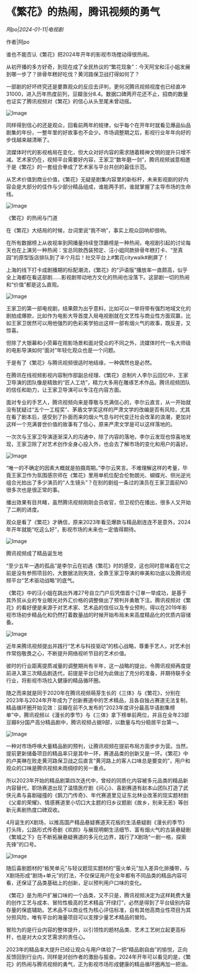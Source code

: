 # 《繁花》的热闹，腾讯视频的勇气

*阿po|2024-01-11|电视剧*

作者|阿po

谁也不能否认《繁花》把2024年开年的影视市场搅动得很热闹。

从初开播的多方好奇，到现在成了全民热议的“繁花现象”：今天阿宝和汪小姐发展到哪一步了？排骨年糕好吃伐？黄河路保卫战打得如何了？

一部剧的好坏终究还是要靠观众的反应去评判，更何况腾讯视频视度也已经直冲31000，进入历年热度前列，豆瓣涨分8.4。数据口碑两开花还不止，招商的数量也证实了腾讯视频对《繁花》的信心从头至尾未曾动摇。

![Image](https://p3-sign.toutiaoimg.com/tos-cn-i-axegupay5k/6266b4e433384f328341cefbbb012100~noop.image?_iz=58558&from=article.pc_detail&lk3s=953192f4&x-expires=1705847712&x-signature=JVOARCeVKxs5gsndLAOC1y3DJy4%3D)

同样得到信心的还是观众，回看前两年的规律，似乎每个在开年时就看见爆品仙品剧集的年份，一整年里的好故事也不会少。市场调整期之后，影视行业年年向好的步伐越来越清晰了。

流媒体时代的影视格局在变化，但大众对好内容的需求随着精神文明的提升只增不减。艺术家仍在，视频平台需要好内容，王家卫“数年磨一剑”，腾讯视频诚意相邀于是《繁花》的一套组合拳成了艺术家与平台共创的最佳示范。

从艺术价值到商业价值，《繁花》无疑是剧集内容里的新标杆，未来影视剧的好内容会是大部分的佳作与少部分精品组成，谁能两手抓，谁就掌握了主导市场的生命线。

![Image](https://p3-sign.toutiaoimg.com/tos-cn-i-twdt4qpehh/8a739ab32ba74e02849b40a983ff87a1~noop.image?_iz=58558&from=article.pc_detail&lk3s=953192f4&x-expires=1705847712&x-signature=D5oLUQ1e0AN3cgRgD0hhyPO%2FJfs%3D)

《繁花》的热闹与门道

在《繁花》大结局的时候，台词里说“我不响”，事实上观众回响却很响。

在所有数据榜上从收视率到网播量持续登顶霸榜是一种热闹，电视剧引起的讨论每天也在上演另一种热闹：宝总同款西装预定、汪小姐同款排骨年糕打卡、“至真园”的原型饭店排队到了半个月后！社交平台上#繁花citywalk#刷屏了！

上海的线下打卡成剧播期的标配潮流，《繁花》的“沪语版”播放率一直颇高，似乎全上海都在看这部剧……影视剧带动地方文化的热闹也没落下。这部剧一切的热闹和“价值”都是这么直观。

![Image](https://p3-sign.toutiaoimg.com/tos-cn-i-twdt4qpehh/ff266ebf1eca4803a93921963447bf1d~noop.image?_iz=58558&from=article.pc_detail&lk3s=953192f4&x-expires=1705847712&x-signature=w0i1xQccNWTkhZv8TN7WoX3OKe4%3D)

王家卫的第一部电视剧，结果颇为出乎意料，比如可以一举将带有强烈地域文化的剧拍成爆款，比如作为电影大导首度入局电视剧就在文艺性与商业性方面双赢，比如王家卫居然可以用他强烈的色彩美学拍出这样一部有烟火气的故事，既反差，又惊喜。

但除了大银幕和小荧幕在观影场景和面对受众的不同之外，流媒体时代一名大师级的电影导演如何“面对”年轻化观众也是一个问题。

于是有了《繁花》与腾讯视频很适时地结缘，一种偶然也是必然。

在腾讯在线视频影视内容制作部副总经理、《繁花》总制片人李尔云回忆中，王家卫导演的团队像是精致的“匠人工坊”，精力大多用在雕琢艺术作品。腾讯视频团队的信任和助力，让王家卫导演可以专注在内容方面。

面对专业的手艺人，腾讯视频向来是尊敬与充满信心的，李尔云直言，从一开始就没有犹疑过“五个一工程奖”、茅盾文学奖这样的严肃文学的改编是否有风险，尤其在看了剧本后，感受到了扑面而来的烟火气息与时代变迁社会改革的浪潮，更加对这样一个充满普世价值的故事有了信心，原来严肃文学是可以这样落地的。

一次次与王家卫导演逐渐深入的沟通中，除了内容的落地，李尔云发现也惊喜地发现，王家卫除了对艺术创作全身心投入外，也会去了解市场的变化和用户的喜好。

![Image](https://p3-sign.toutiaoimg.com/tos-cn-i-twdt4qpehh/2e8d59c09e634d7abbc0c2b114da3106~noop.image?_iz=58558&from=article.pc_detail&lk3s=953192f4&x-expires=1705847712&x-signature=QeQbszxIHYDHZx8TwwRhvH4GbBU%3D)

“唯一的不确定的因素大概就是拍摄周期。”李尔云笑言。不难理解这样的考量，毕竟王家卫作为氛围感宗师在《繁花》里用单机位配合伦勃朗光、蝴蝶光、侧光逆光组合光拍出了多少演员的“人生镜头”？在别的剧组一条过的演员在王家卫面前NG很多次也是很正常的事。

播出效果有目共睹，虽然腾讯视频刚刚会员收官，但卫视仍在播出，很多人又开始了二刷的进度。

观众是看了《繁花》才确信，原来2023年看见爆款与精品剧连连不是意外，2024年开年就能“吃这么好”，影视市场的未来也一定值得期待。

![Image](https://p3-sign.toutiaoimg.com/tos-cn-i-twdt4qpehh/0d9bbaabb6444d13b9212651cccf41e7~noop.image?_iz=58558&from=article.pc_detail&lk3s=953192f4&x-expires=1705847712&x-signature=zcfDm2s2p%2BVFCpN%2FRHuDv%2B8Wc%2F0%3D)

腾讯视频成了精品诞生地

“至少五年一遇的孤品”是李尔云在初遇《繁花》时的感受，这也同时意味着在它之前是没有参照项目的，大数据法则失效，全靠王家卫导演的审美和功底以及腾讯视频平台“艺术驱动战略”的底气。

《繁花》中的汪小姐在跳出外滩27号自立门户后凭借首个订单一举成功，是基于其外贸从业的专业眼光对外汇价格的调整做出了预判并勇敢下注。腾讯视频对《繁花》的看好便是来源于对艺术家、艺术品的信任以及专业预判，得以在2019年影视市场初步精品化和仍然打着数量战的时候开始布局未来高度精品化的优质内容储备。

![Image](https://p3-sign.toutiaoimg.com/tos-cn-i-twdt4qpehh/2a688ad85cf749d78ec65393916a01e9~noop.image?_iz=58558&from=article.pc_detail&lk3s=953192f4&x-expires=1705847712&x-signature=tZtvGuEvJLvI8K6UlI815B%2B0hYM%3D)

近年来腾讯视频提出并践行“艺术与科技驱动”的核心战略，尊重手艺人，对艺术创作常抱敬畏之心，不断提升网络视听节目的艺术价值。

彼时的行业距离提质减量的调整期尚有半年，这一战略的提出，令腾讯视频再度提前进入第三次精品剧迭代，前提是平台已经为此做出了充分的准备，并期待联手全行业，将影视市场拉入健康的精品循环圈。

随之而来就是同于2020年在腾讯视频萌芽生长的《三体》与《繁花》，分别在2023年与2024年开年成为了创新赛道中的艺术精品，且各自独占赛道无法复制，精品循环圈开始见效：豆瓣在前不久发布的“2023年度评分最高华语剧集榜单”中，腾讯视频以《漫长的季节》与《三体》拿下榜单前两位，并且在全年23部豆瓣8分国产高分精品剧中，腾讯视频占据9部，以数量与均分稳居平台第一。

![Image](https://p3-sign.toutiaoimg.com/tos-cn-i-twdt4qpehh/05def8376d8c44cfb45f4c2739c04cef~noop.image?_iz=58558&from=article.pc_detail&lk3s=953192f4&x-expires=1705847712&x-signature=d6chIihdcMF1h83B%2Fd%2BdI%2F9U0dk%3D)

一种对市场呼唤大量精品剧的预判，让腾讯视频在提前布局方面步步为营。当然，提前更新储备项目的精品率只是其中一环，赛道品类的创新又是一环。《繁花》中的卢美琳在败走黄河路保卫战之后直言“黄河路上的客人口味总是要变的”，用户和观众的口味是腾讯视频未雨绸缪的另一重点。

所以2023年开始的精品剧第四次迭代中，曾经的同质化内容被多元品类的精品新内容替代，职场赛道出现了温情医疗剧《问心》、喜剧赛道有赵本山团队打造了武侠元素与喜剧碰撞的《鹊刀门传奇》、年代赛道里见证东北林业改革的现实题材剧《父辈的荣耀》、情感赛道里小切口大主题的归乡议题剧《故乡，别来无恙》等创新元素剧热度口碑双收。

4月诞生的X剧场，以推高国产精品悬疑赛道天花板的生活悬疑剧《漫长的季节》打头阵，公路形式传奇剧《欢颜》与展现明朝生活细节、富有烟火气的古装悬疑剧《繁城之下》在不断拓展悬疑赛道的多元化边界，践行了X剧场“一剧一格，探索先锋”的口号。

![Image](https://p3-sign.toutiaoimg.com/tos-cn-i-twdt4qpehh/9af328aacb2d4d9b93c2d37dc05605e7~noop.image?_iz=58558&from=article.pc_detail&lk3s=953192f4&x-expires=1705847712&x-signature=6PZxL%2FMTe7SaVIYMcpT8cauIj44%3D)

随后喜剧题材的“板凳单元”与轻议题现实题材的“萤火单元”加入差异化排播带，与X剧场形成“剧场+单元”的打法，不仅保证用户在全年都有不同品类的精品内容可看，还保证了品类基础上的创新，足以预判用户口味的变化。

《繁花》是为用户扩展口味的一个品类，又不只是，腾讯视频决定为这样耗费大量的创作工艺与成本、冒险性极高的艺术精品“开绿灯”，必然是得到了平台级别内容存量的保底辅助。艺术品不以商业性为核心评估标准，自有其他高商业性项目为其分担风险，唯有平台的海量项目可以支撑少量艺术精品的冒险。

冒险为的是行业内容的整体提升，以引领性的题材品类、艺术工艺树立起更高标杆，也是对大众文艺需求的责任心。

2023年的精品率大提升已经让观众与用户体验了一把“精品剧自由”的愉悦，正向反馈回到行业内，同样是对创作者的激励与振奋。2024年开年可以看见的是，《繁花》的热闹与腾讯视频的勇气，正为影视市场形成健康的精品循环圈再加一把油。

